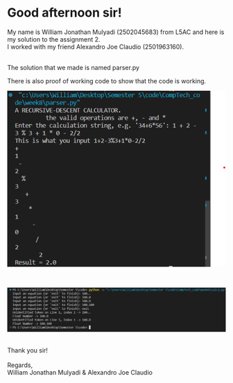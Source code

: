 <h1>Good afternoon sir!</h1>

My name is William Jonathan Mulyadi (2502045683) from L5AC and here is my solution to the assignment 2. <br>
I worked with my friend Alexandro Joe Claudio (2501963160).<br>

<br>
The solution that we made is named parser.py  <br>


There is also proof of working code to show that the code is working.<br>
<p align="left"> <img src="https://github.com/willamjonathan/Compilation_Tech/blob/main/assignment2/assignment2_proof.png" alt="willamjonathan" /> </p>
<br>
<p align="left"> <img src="https://github.com/willamjonathan/Compilation_Tech/blob/main/week4/float.png" alt="willamjonathan" /> </p>


<br>
Thank you sir!<br>
<br>
Regards, <br>
William Jonathan Mulyadi & Alexandro Joe Claudio<br>
